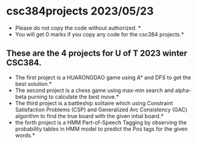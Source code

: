 # csc384projects 2023/05/23  

* Please do not copy the code without authorized. * 
* You will get 0 marks if you copy any code for the csc384 projects.*  
## These are the 4 projects for U of T 2023 winter CSC384.   
* The first project is a HUARONGDAO game using A* and DFS to get the best solution.*  
* The second project is a chess game using max-min search and alpha-beta purning to calculate the best move.*  
* The third project is a battleship solitaire which using Constraint Satisfaction Problems (CSP) and Generalized Arc Consistency (GAC) algorithm to find the true board with the given intial board.*  
* the forth project is a HMM Part-of-Speech Tagging by observing the probability tables in HMM model to predict the Pos tags for the given words.*
